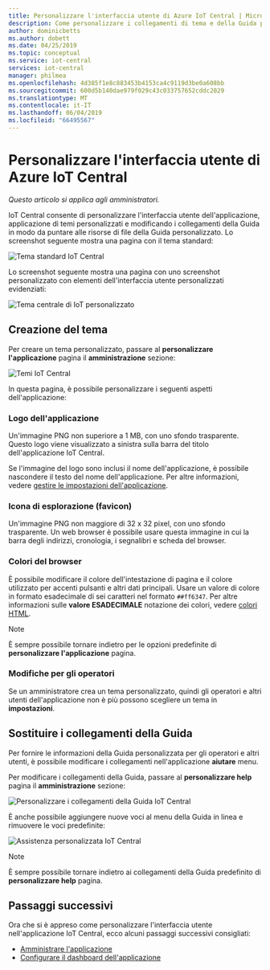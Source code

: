 ```yaml
---
title: Personalizzare l'interfaccia utente di Azure IoT Central | Microsoft Docs
description: Come personalizzare i collegamenti di tema e della Guida per l'applicazione di Azure IoT central
author: dominicbetts
ms.author: dobett
ms.date: 04/25/2019
ms.topic: conceptual
ms.service: iot-central
services: iot-central
manager: philmea
ms.openlocfilehash: 4d385f1e8c883453b4153ca4c9119d3be0a608bb
ms.sourcegitcommit: 600d5b140dae979f029c43c033757652cddc2029
ms.translationtype: MT
ms.contentlocale: it-IT
ms.lasthandoff: 06/04/2019
ms.locfileid: "66495567"
---
```

# <a name="customize-the-azure-iot-central-ui"></a>Personalizzare l'interfaccia utente di Azure IoT Central 

*Questo articolo si applica agli amministratori.*

IoT Central consente di personalizzare l'interfaccia utente dell'applicazione, applicazione di temi personalizzati e modificando i collegamenti della Guida in modo da puntare alle risorse di file della Guida personalizzato. Lo screenshot seguente mostra una pagina con il tema standard:

![Tema standard IoT Central](./media/howto-customize-ui/standard-ui.png)

Lo screenshot seguente mostra una pagina con uno screenshot personalizzato con elementi dell'interfaccia utente personalizzati evidenziati:

![Tema centrale di IoT personalizzato](./media/howto-customize-ui/themed-ui.png)

## <a name="create-theme"></a>Creazione del tema

Per creare un tema personalizzato, passare al **personalizzare l'applicazione** pagina il **amministrazione** sezione:

![Temi IoT Central](./media/howto-customize-ui/themes.png)

In questa pagina, è possibile personalizzare i seguenti aspetti dell'applicazione:

### <a name="application-logo"></a>Logo dell'applicazione

Un'immagine PNG non superiore a 1 MB, con uno sfondo trasparente. Questo logo viene visualizzato a sinistra sulla barra del titolo dell'applicazione IoT Central.

Se l'immagine del logo sono inclusi il nome dell'applicazione, è possibile nascondere il testo del nome dell'applicazione. Per altre informazioni, vedere [gestire le impostazioni dell'applicazione](./howto-administer.md#manage-application-settings).

### <a name="browser-icon-favicon"></a>Icona di esplorazione (favicon)

Un'immagine PNG non maggiore di 32 x 32 pixel, con uno sfondo trasparente. Un web browser è possibile usare questa immagine in cui la barra degli indirizzi, cronologia, i segnalibri e scheda del browser.

### <a name="browser-colors"></a>Colori del browser

È possibile modificare il colore dell'intestazione di pagina e il colore utilizzato per accenti pulsanti e altri dati principali. Usare un valore di colore in formato esadecimale di sei caratteri nel formato `##ff6347`. Per altre informazioni sulle **valore ESADECIMALE** notazione dei colori, vedere [colori HTML](https://www.w3schools.com/html/html_colors.asp).

> [!NOTE]
> È sempre possibile tornare indietro per le opzioni predefinite di **personalizzare l'applicazione** pagina.

### <a name="changes-for-operators"></a>Modifiche per gli operatori

Se un amministratore crea un tema personalizzato, quindi gli operatori e altri utenti dell'applicazione non è più possono scegliere un tema in **impostazioni**.

## <a name="replace-help-links"></a>Sostituire i collegamenti della Guida

Per fornire le informazioni della Guida personalizzata per gli operatori e altri utenti, è possibile modificare i collegamenti nell'applicazione **aiutare** menu.

Per modificare i collegamenti della Guida, passare al **personalizzare help** pagina il **amministrazione** sezione:

![Personalizzare i collegamenti della Guida IoT Central](./media/howto-customize-ui/help-links.png)

È anche possibile aggiungere nuove voci al menu della Guida in linea e rimuovere le voci predefinite:

![Assistenza personalizzata IoT Central](./media/howto-customize-ui/custom-help.png)

> [!NOTE]
> È sempre possibile tornare indietro ai collegamenti della Guida predefinito di **personalizzare help** pagina.

## <a name="next-steps"></a>Passaggi successivi

Ora che si è appreso come personalizzare l'interfaccia utente nell'applicazione IoT Central, ecco alcuni passaggi successivi consigliati:

- [Amministrare l'applicazione](./howto-administer.md)
- [Configurare il dashboard dell'applicazione](./howto-configure-homepage.md)